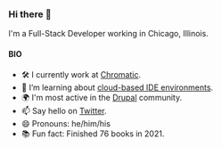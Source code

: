 ### Hi there 👋

I'm a Full-Stack Developer working in Chicago, Illinois.

#### BIO
- 🛠️ I currently work at [Chromatic](https://github.com/chromatichq).
- 🌱 I’m learning about [cloud-based IDE environments](https://github.com/features/codespaces).
- 🌍 I'm most active in the [Drupal](https://drupal.org/u/walangitan) community.
- 📫 Say hello on [Twitter](https://twitter.com/larrywalangitan).
- 😄 Pronouns: he/him/his
- 📚 Fun fact: Finished 76 books in 2021. 
